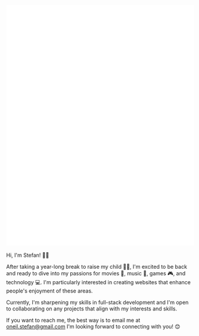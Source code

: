 
<!-- If you're using "main" as default branch -->
![Metrics](https://github.com/bluebot08/bluebot08/blob/main/github-metrics.svg)

Hi, I'm Stefan! 👋🏼

After taking a year-long break to raise my child 👶🏼, I'm excited to be back and ready to dive into my passions for movies 🎥, music 🎵, games 🎮, and technology 💻. I'm particularly interested in creating websites that enhance people's enjoyment of these areas.

Currently, I'm sharpening my skills in full-stack development and I'm open to collaborating on any projects that align with my interests and skills.

If you want to reach me, the best way is to email me at oneil.stefan@gmail.com I'm looking forward to connecting with you! 😊
